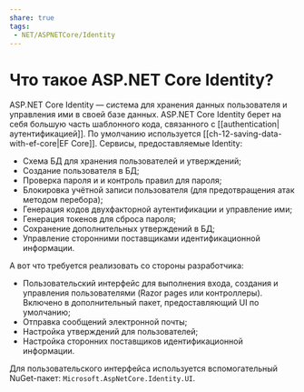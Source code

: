 ```yaml
---
share: true
tags:
 - NET/ASPNETCore/Identity
---
```

# Что такое ASP.NET Core Identity?
ASP.NET Core Identity — система для хранения данных пользователя и управления ими в своей базе данных. ASP.NET Core Identity берет на себя большую часть шаблонного кода, связанного с [[authentication|аутентификацией]].
По умолчанию используется [[ch-12-saving-data-with-ef-core|EF Core]].
Сервисы, предоставляемые Identity:
- Схема БД для хранения пользователей и утверждений;
- Создание пользователя в БД;
- Проверка пароля и и контроль правил для пароля;
- Блокировка учётной записи пользователя (для предотвращения атак методом перебора);
- Генерация кодов двухфакторной аутентификации и управление ими;
- Генерация токенов для сброса пароля;
- Сохранение дополнительных утверждений в БД;
- Управление сторонними поставщиками идентификационной информации.

А вот что требуется реализовать со стороны разработчика:
- Пользовательский интерфейс для выполнения входа, создания и управления пользователями (Razor pages или контроллеры). Включено в дополнительный пакет, предоставляющий UI по умолчанию;
- Отправка сообщений электронной почты;
- Настройка утверждений для пользователей;
- Настройка сторонних поставщиков идентификационной информации.

Для пользовательского интерфейса используется вспомогательный NuGet-пакет: `Microsoft.AspNetCore.Identity.UI`.